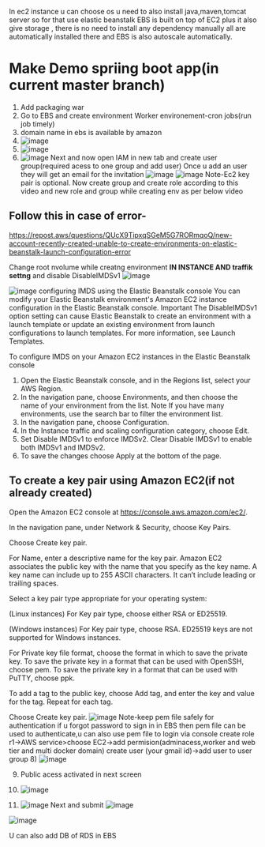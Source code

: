 In ec2 instance u can choose os
u need to also install java,maven,tomcat server so for that use elastic beanstalk
EBS is built on top of EC2 plus it also give storage , there is no need to install any dependency manually all are automatically installed there and EBS is also autoscale automatically.
# Make Demo spriing boot app(in current master branch)
1) Add packaging war
2) Go to EBS and create environment
 Worker environement-cron jobs(run job timely)
3) domain name in ebs is available by amazon
4) ![image](https://github.com/user-attachments/assets/a8aebb02-05b6-422c-bef2-6f81e7b21cc0)
5) ![image](https://github.com/user-attachments/assets/1d37b6c8-e8d9-46a0-8e1e-2e46770d125a)
6) ![image](https://github.com/user-attachments/assets/a6143d92-2348-44c5-a847-d752b91802cb)
   Next  and now open IAM in new tab and create user group(required acess to one group and add user)
   Once u add an user they will get an email for the invitation
   ![image](https://github.com/user-attachments/assets/84a88081-541c-4871-bda0-b38a68262e26)
   ![image](https://github.com/user-attachments/assets/f45b1993-b584-49ed-aeef-18b4bd203a0e)
   Note-Ec2 key pair is optional.
Now create group and create role according to this video and new role and group while creating env as per below video
## Follow this in case of error-
https://repost.aws/questions/QUcX9TipxqSGeM5G7RORmqoQ/new-account-recently-created-unable-to-create-environments-on-elastic-beanstalk-launch-configuration-error

Change root nvolume while creatng environment <b>IN INSTANCE AND traffik settng</b> and disable DisableIMDSv1
![image](https://github.com/user-attachments/assets/b470e798-3351-4717-ab9c-f142b60f1eff)

![image](https://github.com/user-attachments/assets/82d71fb6-052b-4340-aea5-db5fe3e86822)
configuring IMDS using the Elastic Beanstalk console
You can modify your Elastic Beanstalk environment's Amazon EC2 instance configuration in the Elastic Beanstalk console.
Important
The DisableIMDSv1 option setting can cause Elastic Beanstalk to create an environment with a launch template or update an existing environment from launch configurations to launch templates. For more information, see Launch Templates.

To configure IMDS on your Amazon EC2 instances in the Elastic Beanstalk console
1.	Open the Elastic Beanstalk console, and in the Regions list, select your AWS Region.
2.	In the navigation pane, choose Environments, and then choose the name of your environment from the list.
Note
If you have many environments, use the search bar to filter the environment list.
3.	In the navigation pane, choose Configuration.
4.	In the Instance traffic and scaling configuration category, choose Edit.
5.	Set Disable IMDSv1 to enforce IMDSv2. Clear Disable IMDSv1 to enable both IMDSv1 and IMDSv2.
6.	To save the changes choose Apply at the bottom of the page.


## To create a key pair using Amazon EC2(if not already created)
Open the Amazon EC2 console at https://console.aws.amazon.com/ec2/.

In the navigation pane, under Network & Security, choose Key Pairs.

Choose Create key pair.

For Name, enter a descriptive name for the key pair. Amazon EC2 associates the public key with the name that you specify as the key name. A key name can include up to 255 ASCII characters. It can’t include leading or trailing spaces.

Select a key pair type appropriate for your operating system:

(Linux instances) For Key pair type, choose either RSA or ED25519.

(Windows instances) For Key pair type, choose RSA. ED25519 keys are not supported for Windows instances.

For Private key file format, choose the format in which to save the private key. To save the private key in a format that can be used with OpenSSH, choose pem. To save the private key in a format that can be used with PuTTY, choose ppk.

To add a tag to the public key, choose Add tag, and enter the key and value for the tag. Repeat for each tag.

Choose Create key pair.
![image](https://github.com/user-attachments/assets/765cea2e-6ff3-41a5-a0a2-94afcb58c25b)
Note-keep pem file safely for authentication if u forgot password to sign in in EBS then pem file can be used to authenticate,u can also use pem file to login via console
create role r1->AWS service>choose EC2->add permision(adminacess,worker and web tier and multi docker domain)
create user (your gmail id)->add user to user group
8) ![image](https://github.com/user-attachments/assets/83913b7a-5079-43b6-b7fe-e84e46747179)

9)  Public acess activated in next screen
10)  ![image](https://github.com/user-attachments/assets/b9957505-e8d8-411a-951e-c9c2d1e4bc0b)

11)  ![image](https://github.com/user-attachments/assets/5dc674b6-1617-4421-bef0-6f9a59311a20)
    Next and submit
![image](https://github.com/user-attachments/assets/30f49f86-6351-4cf3-9ba2-57fda8d289b6)

![image](https://github.com/user-attachments/assets/47bcb036-b949-44f8-bf7e-bfd395ccac8e)


U can also add  DB of RDS in EBS

## 



